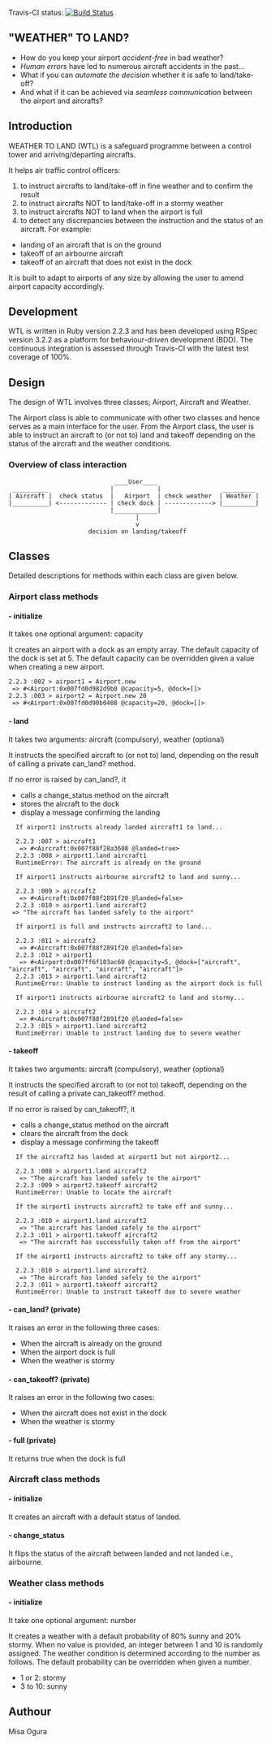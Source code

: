 Travis-CI status:
[![Build Status](https://travis-ci.org/makersacademy/airport_challenge.svg?branch=master)](https://travis-ci.org/makersacademy/airport_challenge)

## "WEATHER" TO LAND?

* How do you keep your airport _accident-free_ in bad weather?
* _Human errors_ have led to numerous aircraft accidents in the past...
* What if you can _automate the decision_ whether it is safe to land/take-off?
* And what if it can be achieved via _seamless communication_ between the airport and aircrafts?


## Introduction
WEATHER TO LAND (WTL) is a safeguard programme between a control tower and arriving/departing aircrafts.

It helps air traffic control officers:

1.  to instruct aircrafts to land/take-off in fine weather and to confirm the result
2.  to instruct aircrafts NOT to land/take-off in a stormy weather
3.  to instruct aircrafts NOT to land when the airport is full
4.  to detect any discrepancies between the instruction and the status of an aircraft. For example:
  * landing of an aircraft that is on the ground
  * takeoff of an airbourne aircraft
  * takeoff of an aircraft that does not exist in the dock

It is built to adapt to airports of any size by allowing the user to amend airport capacity accordingly.


## Development
WTL is written in Ruby version 2.2.3 and has been developed using RSpec version 3.2.2 as a platform for behaviour-driven development (BDD). The continuous integration is assessed through Travis-CI with the latest test coverage of 100%.


## Design
The design of WTL involves three classes; Airport, Aircraft and Weather.

The Airport class is able to communicate with other two classes and hence serves as a main interface for the user. From the Airport class, the user is able to instruct an aircraft to (or not to) land and takeoff depending on the status of the aircraft and the weather conditions.

### Overview of class interaction
```
                             ____User____               
 __________                 |            |                 _________
| Aircraft |  check status  |   Airport  | check weather  | Weather |
|__________| <------------- | check dock | -------------> |_________|
                            |____________|
                                   |
                                   v
                      decision on landing/takeoff
```

## Classes
Detailed descriptions for methods within each class are given below.

### Airport class methods
#### - initialize
It takes one optional argument: capacity

It creates an airport with a dock as an empty array. The default capacity of the dock is set at 5. The default capacity can be overridden given a value when creating a new airport.
```
2.2.3 :002 > airport1 = Airport.new
 => #<Airport:0x007fd0d982d9b0 @capacity=5, @dock=[]>
2.2.3 :003 > airport2 = Airport.new 20
 => #<Airport:0x007fd0d90b0408 @capacity=20, @dock=[]>
```
#### - land
It takes two arguments: aircraft (compulsory), weather (optional)

It instructs the specified aircraft to (or not to) land, depending on the result of calling a private can_land? method.

If no error is raised by can_land?, it
* calls a change_status method on the aircraft
* stores the aircraft to the dock
* display a message confirming the landing

```
  If airport1 instructs already landed aircraft1 to land...
  
  2.2.3 :007 > aircraft1
   => #<Aircraft:0x007f88f28a3608 @landed=true>
  2.2.3 :008 > airport1.land aircraft1
  RuntimeError: The aircraft is already on the ground
```
```
  If airport1 instructs airbourne aircraft2 to land and sunny...
  
  2.2.3 :009 > aircraft2
   => #<Aircraft:0x007f88f2891f20 @landed=false>
  2.2.3 :010 > airport1.land aircraft2
 => "The aircraft has landed safely to the airport"
```
```
  If airport1 is full and instructs aircraft2 to land...
  
  2.2.3 :011 > aircraft2
   => #<Aircraft:0x007f88f2891f20 @landed=false>
  2.2.3 :012 > airport1
   => #<Airport:0x007ff6f103ac60 @capacity=5, @dock=["aircraft", "aircraft", "aircraft", "aircraft", "aircraft"]> 
  2.2.3 :013 > airport1.land aircraft2
  RuntimeError: Unable to instruct landing as the airport dock is full
```
```
  If airport1 instructs airbourne aircraft2 to land and stormy...
 
  2.2.3 :014 > aircraft2
   => #<Aircraft:0x007f88f2891f20 @landed=false>
  2.2.3 :015 > airport1.land aircraft2
  RuntimeError: Unable to instruct landing due to severe weather
```

#### - takeoff
It takes two arguments: aircraft (compulsory), weather (optional)

It instructs the specified aircraft to (or not to) takeoff, depending on the result of calling a private can_takeoff? method.

If no error is raised by can_takeoff?, it
* calls a change_status method on the aircraft
* clears the aircraft from the dock
* display a message confirming the takeoff

```
  If the aircraft2 has landed at airport1 but not airport2...
  
  2.2.3 :008 > airport1.land aircraft2
   => "The aircraft has landed safely to the airport" 
  2.2.3 :009 > airport2.takeoff aircraft2
  RuntimeError: Unable to locate the aircraft
```
```
  If the airport1 instructs aircraft2 to take off and sunny...
  
  2.2.3 :010 > airport1.land aircraft2
   => "The aircraft has landed safely to the airport" 
  2.2.3 :011 > airport1.takeoff aircraft2
   => "The aircraft has successfully taken off from the airport" 
```
```
  If the airport1 instructs aircraft2 to take off any stormy...
  
  2.2.3 :010 > airport1.land aircraft2
   => "The aircraft has landed safely to the airport" 
  2.2.3 :011 > airport1.takeoff aircraft2
  RuntimeError: Unable to instruct takeoff due to severe weather
```

#### - can_land? (private)
It raises an error in the following three cases:
* When the aircraft is already on the ground
* When the airport dock is full
* When the weather is stormy

#### - can_takeoff? (private)
It raises an error in the following two cases:
* When the aircraft does not exist in the dock
* When the weather is stormy

#### - full (private)
It returns true when the dock is full

### Aircraft class methods
#### - initialize
It creates an aircraft with a default status of landed.

#### - change_status
It flips the status of the aircraft between landed and not landed i.e., airbourne.

### Weather class methods
#### - initialize
It take one optional argument: number

It creates a weather with a default probability of 80% sunny and 20% stormy. When no value is provided, an integer between 1 and 10 is randomly assigned. The weather condition is determined according to the number as follows. The default probability can be overridden when given a number.
* 1 or 2: stormy
* 3 to 10: sunny


## Authour
Misa Ogura
